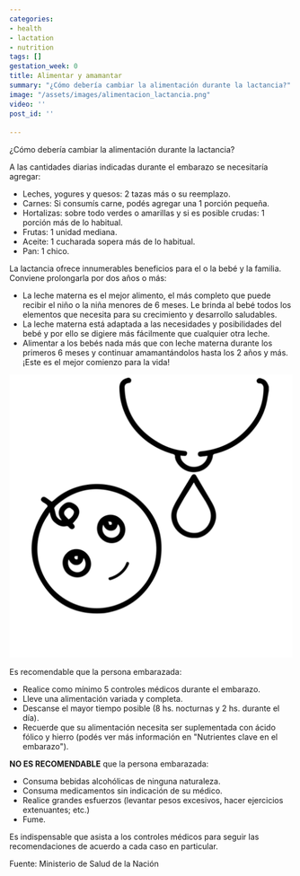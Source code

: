 ```yaml
---
categories:
- health
- lactation
- nutrition
tags: []
gestation_week: 0
title: Alimentar y amamantar
summary: "¿Cómo debería cambiar la alimentación durante la lactancia?"
image: "/assets/images/alimentacion_lactancia.png"
video: ''
post_id: ''

---
```

¿Cómo debería cambiar la alimentación durante la lactancia?

A las cantidades diarias indicadas durante el embarazo se necesitaría agregar:

* Leches, yogures y quesos: 2 tazas más o su reemplazo.
* Carnes: Si consumís carne, podés agregar una 1 porción pequeña.
* Hortalizas: sobre todo verdes o amarillas y si es posible crudas: 1 porción más de lo habitual. 
* Frutas: 1 unidad mediana.
* Aceite: 1 cucharada sopera más de lo habitual.
* Pan: 1 chico.

La lactancia ofrece innumerables beneficios para el o la bebé y la familia. Conviene prolongarla por dos años o más:

* La leche materna es el mejor alimento, el más completo que puede recibir el niño o la niña menores de 6 meses. Le brinda al bebé todos los elementos que necesita para su crecimiento y desarrollo saludables.
* La leche materna está adaptada a las necesidades y posibilidades del bebé y por ello se digiere más fácilmente que cualquier otra leche.
* Alimentar a los bebés nada más que con leche materna durante los primeros 6 meses y continuar amamantándolos hasta los 2 años y más. ¡Este es el mejor comienzo para la vida!

![](/assets/images/lactancia.png)

Es recomendable que la persona embarazada:

* Realice como mínimo 5 controles médicos durante el embarazo.
* Lleve una alimentación variada y completa.
* Descanse el mayor tiempo posible (8 hs. nocturnas y 2 hs. durante el día).
* Recuerde que su alimentación necesita ser suplementada con ácido fólico y hierro (podés ver más información en "Nutrientes clave en el embarazo").

**NO ES RECOMENDABLE** que la persona embarazada:

* Consuma bebidas alcohólicas de ninguna naturaleza.
* Consuma medicamentos sin indicación de su médico.
* Realice grandes esfuerzos (levantar pesos excesivos, hacer ejercicios extenuantes; etc.)
* Fume.

Es indispensable que asista a los controles médicos para seguir las recomendaciones de acuerdo a cada caso en particular.

Fuente: Ministerio de Salud de la Nación